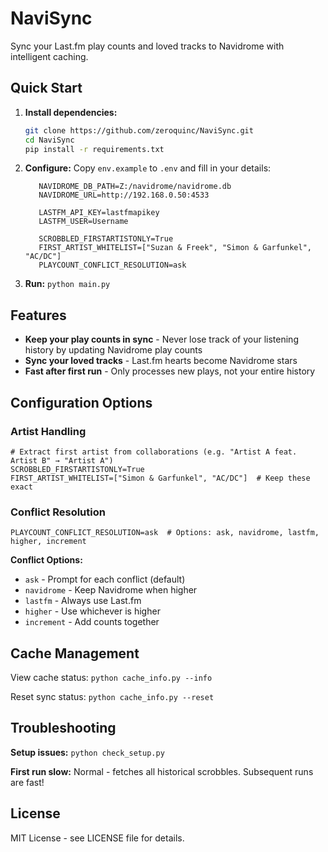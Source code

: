 # NaviSync

Sync your Last.fm play counts and loved tracks to Navidrome with intelligent caching.

## Quick Start

1. **Install dependencies:**
   ```bash
   git clone https://github.com/zeroquinc/NaviSync.git
   cd NaviSync
   pip install -r requirements.txt
   ```

2. **Configure:** Copy `env.example` to `.env` and fill in your details:
   ```env
      NAVIDROME_DB_PATH=Z:/navidrome/navidrome.db
      NAVIDROME_URL=http://192.168.0.50:4533

      LASTFM_API_KEY=lastfmapikey
      LASTFM_USER=Username

      SCROBBLED_FIRSTARTISTONLY=True
      FIRST_ARTIST_WHITELIST=["Suzan & Freek", "Simon & Garfunkel", "AC/DC"]
      PLAYCOUNT_CONFLICT_RESOLUTION=ask
   ```

3. **Run:** `python main.py`

## Features

- **Keep your play counts in sync** - Never lose track of your listening history by updating Navidrome play counts
- **Sync your loved tracks** - Last.fm hearts become Navidrome stars  
- **Fast after first run** - Only processes new plays, not your entire history

## Configuration Options

### Artist Handling
```env
# Extract first artist from collaborations (e.g. "Artist A feat. Artist B" → "Artist A")
SCROBBLED_FIRSTARTISTONLY=True
FIRST_ARTIST_WHITELIST=["Simon & Garfunkel", "AC/DC"]  # Keep these exact
```

### Conflict Resolution

```env
PLAYCOUNT_CONFLICT_RESOLUTION=ask  # Options: ask, navidrome, lastfm, higher, increment
```

**Conflict Options:**
- `ask` - Prompt for each conflict (default)
- `navidrome` - Keep Navidrome when higher
- `lastfm` - Always use Last.fm
- `higher` - Use whichever is higher
- `increment` - Add counts together

## Cache Management

View cache status: `python cache_info.py --info`

Reset sync status: `python cache_info.py --reset`

## Troubleshooting

**Setup issues:** `python check_setup.py`

**First run slow:** Normal - fetches all historical scrobbles. Subsequent runs are fast!

## License

MIT License - see LICENSE file for details.
